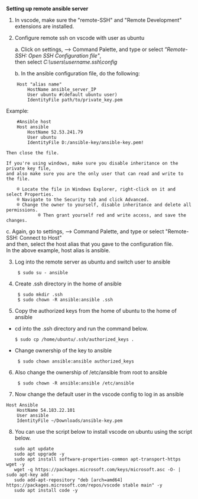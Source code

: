 **Setting up remote ansible server**
1. In vscode, make sure the "remote-SSH" and "Remote Development" extensions are installed.  
2. Configure remote ssh on vscode with user as ubuntu
    
   a. Click on settings, --> Command Palette, and type or select *"Remote-SSH: Open SSH Configuration file"*,  
   then select *C:\users\username\.ssh\config*
   
   b. In the ansible configuration file, do the following:
```
    Host "alias name"
        HostName ansible_server_IP
        User ubuntu #(default ubuntu user)
        IdentityFile path/to/private_key.pem
 ```

   Example:
   
```
    #Ansible host
    Host ansible
        HostName 52.53.241.79
        User ubuntu
        IdentityFile D:/ansible-key/ansible-key.pem!
```

	Then close the file.  
 
	If you're using windows, make sure you disable inheritance on the private key file,  
	and also make sure you are the only user that can read and write to the file.  

		® Locate the file in Windows Explorer, right-click on it and select Properties.  
		® Navigate to the Security tab and click Advanced.  
		® Change the owner to yourself, disable inheritance and delete all permissions.  
            	® Then grant yourself red and write access, and save the changes.    
	      
c. Again, go to settings, --> Command Palette, and type or select "Remote-SSH: Connect to Host"    
        and then, select the host alias that you gave to the configuration file.    
        In the above example, host alias is ansible.   
   
3. Log into the remote server as ubuntu and switch user to ansible

        $ sudo su - ansible
4. Create .ssh directory in the home of ansible
   
        $ sudo mkdir .ssh
        $ sudo chown -R ansible:ansible .ssh
5. Copy the authorized keys from the home of ubuntu to the home of ansible
  - cd into the .ssh directory and run the command below.

        $ sudo cp /home/ubuntu/.ssh/authorized_keys .

  - Change ownership of the key to ansible

         $ sudo chown ansible:ansible authorized_keys
6. Also change the ownership of /etc/ansible from root to ansible

        $ sudo chown -R ansible:ansible /etc/ansible
7. Now change the default user in the vscode config to log in as ansible
```
Host Ansible
    HostName 54.183.22.101
    User ansible
    IdentityFile ~/Downloads/ansible-key.pem
```

8. You can use the script below to install vscode on ubuntu using the script below.
```   
   sudo apt update
   sudo apt upgrade -y
   sudo apt install software-properties-common apt-transport-https wget -y
   wget -q https://packages.microsoft.com/keys/microsoft.asc -O- | sudo apt-key add -
   sudo add-apt-repository "deb [arch=amd64] https://packages.microsoft.com/repos/vscode stable main" -y
   sudo apt install code -y
```
